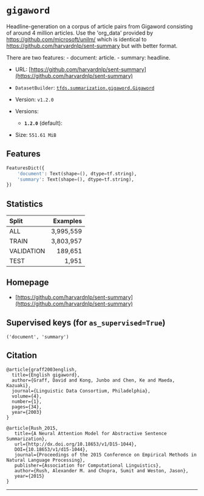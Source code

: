 <div itemscope itemtype="http://schema.org/Dataset">
  <div itemscope itemprop="includedInDataCatalog" itemtype="http://schema.org/DataCatalog">
    <meta itemprop="name" content="TensorFlow Datasets" />
  </div>

  <meta itemprop="name" content="gigaword" />
  <meta itemprop="description" content="&#10;Headline-generation on a corpus of article pairs from Gigaword consisting of&#10;around 4 million articles. Use the &#x27;org_data&#x27; provided by&#10;https://github.com/microsoft/unilm/ which is identical to&#10;https://github.com/harvardnlp/sent-summary but with better format.&#10;&#10;There are two features:&#10;  - document: article.&#10;  - summary: headline.&#10;&#10;&#10;&#10;To use this dataset:&#10;&#10;```python&#10;import tensorflow_datasets as tfds&#10;&#10;ds = tfds.load(&#x27;gigaword&#x27;, split=&#x27;train&#x27;)&#10;for ex in ds.take(4):&#10;  print(ex)&#10;```&#10;&#10;See [the guide](https://www.tensorflow.org/datasets/overview) for more&#10;informations on [tensorflow_datasets](https://www.tensorflow.org/datasets).&#10;&#10;" />
  <meta itemprop="url" content="https://www.tensorflow.org/datasets/catalog/gigaword" />
  <meta itemprop="sameAs" content="https://github.com/harvardnlp/sent-summary" />
  <meta itemprop="citation" content="&#10;@article{graff2003english,&#10;  title={English gigaword},&#10;  author={Graff, David and Kong, Junbo and Chen, Ke and Maeda, Kazuaki},&#10;  journal={Linguistic Data Consortium, Philadelphia},&#10;  volume={4},&#10;  number={1},&#10;  pages={34},&#10;  year={2003}&#10;}&#10;&#10;@article{Rush_2015,&#10;   title={A Neural Attention Model for Abstractive Sentence Summarization},&#10;   url={http://dx.doi.org/10.18653/v1/D15-1044},&#10;   DOI={10.18653/v1/d15-1044},&#10;   journal={Proceedings of the 2015 Conference on Empirical Methods in Natural Language Processing},&#10;   publisher={Association for Computational Linguistics},&#10;   author={Rush, Alexander M. and Chopra, Sumit and Weston, Jason},&#10;   year={2015}&#10;}&#10;" />
</div>

# `gigaword`

Headline-generation on a corpus of article pairs from Gigaword consisting of
around 4 million articles. Use the 'org_data' provided by
https://github.com/microsoft/unilm/ which is identical to
https://github.com/harvardnlp/sent-summary but with better format.

There are two features: - document: article. - summary: headline.

*   URL:
    [https://github.com/harvardnlp/sent-summary](https://github.com/harvardnlp/sent-summary)
*   `DatasetBuilder`:
    [`tfds.summarization.gigaword.Gigaword`](https://github.com/tensorflow/datasets/tree/master/tensorflow_datasets/summarization/gigaword.py)
*   Version: `v1.2.0`
*   Versions:

    *   **`1.2.0`** (default):

*   Size: `551.61 MiB`

## Features
```python
FeaturesDict({
    'document': Text(shape=(), dtype=tf.string),
    'summary': Text(shape=(), dtype=tf.string),
})
```

## Statistics

Split      | Examples
:--------- | --------:
ALL        | 3,995,559
TRAIN      | 3,803,957
VALIDATION | 189,651
TEST       | 1,951

## Homepage

*   [https://github.com/harvardnlp/sent-summary](https://github.com/harvardnlp/sent-summary)

## Supervised keys (for `as_supervised=True`)
`('document', 'summary')`

## Citation
```
@article{graff2003english,
  title={English gigaword},
  author={Graff, David and Kong, Junbo and Chen, Ke and Maeda, Kazuaki},
  journal={Linguistic Data Consortium, Philadelphia},
  volume={4},
  number={1},
  pages={34},
  year={2003}
}

@article{Rush_2015,
   title={A Neural Attention Model for Abstractive Sentence Summarization},
   url={http://dx.doi.org/10.18653/v1/D15-1044},
   DOI={10.18653/v1/d15-1044},
   journal={Proceedings of the 2015 Conference on Empirical Methods in Natural Language Processing},
   publisher={Association for Computational Linguistics},
   author={Rush, Alexander M. and Chopra, Sumit and Weston, Jason},
   year={2015}
}
```

--------------------------------------------------------------------------------
